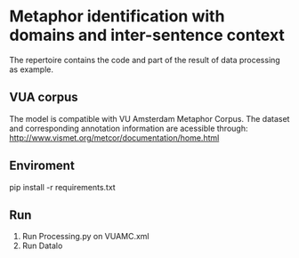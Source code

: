 # Metaphor identification with domains and inter-sentence context
The repertoire contains the code and part of the result of data processing as example. 

## VUA corpus
The model is compatible with VU Amsterdam Metaphor Corpus. The dataset and corresponding annotation information are acessible through: 
http://www.vismet.org/metcor/documentation/home.html

## Enviroment
pip install -r requirements.txt

## Run
1. Run Processing.py on VUAMC.xml
2. Run Datalo
